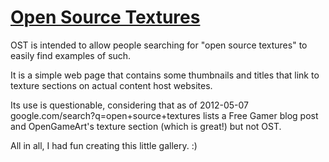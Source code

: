 # [Open Source Textures](http://qubodup.github.com/ost)

OST is intended to allow people searching for "open source textures"
to easily find examples of such.

It is a simple web page that contains some thumbnails and titles that
link to texture sections on actual content host websites.

Its use is questionable, considering that as of 2012-05-07
google.com/search?q=open+source+textures lists a Free Gamer blog post
and OpenGameArt's texture section (which is great!) but not OST.

All in all, I had fun creating this little gallery. :)
